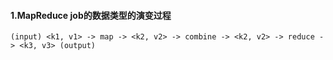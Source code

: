 #### 1.MapReduce job的数据类型的演变过程
```
(input) <k1, v1> -> map -> <k2, v2> -> combine -> <k2, v2> -> reduce -> <k3, v3> (output)
```
